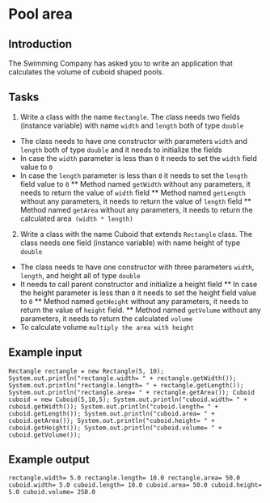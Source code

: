 # Pool area

## Introduction
The Swimming Company has asked you to write an application that calculates the volume of cuboid shaped pools.

## Tasks
1. Write a class with the name `Rectangle`. The class needs two fields (instance variable) with name `width` and 
`length` both of type `double`
* The class needs to have one constructor with parameters `width` and `length` both of type `double` and it needs to initialize the fields
* In case the `width` parameter is less than `0` it needs to set the `width` field value to `0`
* In case the `length` parameter is less than `0` it needs to set the `length` field value to `0`
** Method named `getWidth` without any parameters, it needs to return the value of `width` field
** Method named `getLength` without any parameters, it needs to return the value of `length` field
** Method named `getArea` without any parameters, it needs to return the calculated area` (width * length)`

2. Write a class with the name Cuboid that extends `Rectangle` class. The class needs one field (instance variable) 
  with name height of type `double`
* The class needs to have one constructor with three parameters `width`, `length`, and height all of type `double`
* It needs to call parent constructor and initialize a height field
** In case the height parameter is less than `0` it needs to set the height field value to `0`
** Method named `getHeight` without any parameters, it needs to return the value of `height` field.
** Method named `getVolume` without any parameters, it needs to return the calculated `volume`
* To calculate volume `multiply the area with height`

## Example input
``
Rectangle rectangle = new Rectangle(5, 10);
System.out.println("rectangle.width= " + rectangle.getWidth());
System.out.println("rectangle.length= " + rectangle.getLength());
System.out.println("rectangle.area= " + rectangle.getArea());
Cuboid cuboid = new Cuboid(5,10,5);
System.out.println("cuboid.width= " + cuboid.getWidth());
System.out.println("cuboid.length= " + cuboid.getLength());
System.out.println("cuboid.area= " + cuboid.getArea());
System.out.println("cuboid.height= " + cuboid.getHeight());
System.out.println("cuboid.volume= " + cuboid.getVolume());
``

## Example output
``
rectangle.width= 5.0
rectangle.length= 10.0
rectangle.area= 50.0
cuboid.width= 5.0
cuboid.length= 10.0
cuboid.area= 50.0
cuboid.height= 5.0
cuboid.volume= 250.0
``